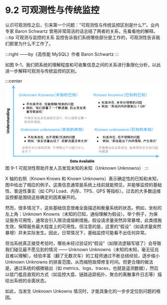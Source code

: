 # 9.2 可观测性与传统监控

认识可观测性之后，引来第一个问题：“可观测性与传统监控区别是什么?”。业内专家 Baron Schwartz 曾用非常简洁的话总结了两者的关系，先看看他的解释。
:::tip 可观测与监控的关系
监控告诉我们系统哪些部分是工作的，可观测性告诉我们那里为什么不工作了。

:::right
——by《高性能 MySQL》作者 Baron Schwartz 
:::

如图 9-1，我们把系统的理解程度和可收集信息之间的关系进行象限化分析，以此进一步解释可观测与传统监控的区别。

:::center
  ![](../assets/observability-knowns.png)<br/>
  图 9-1 可观测性帮助开发人员发现未知的未知（Unknown Unknowns）
:::

X 轴的右侧（Known Knows 和 Known Unknowns）表示确定性的已知和未知，图中给出了相应的例子。这类信息通常是系统上线前就能预见，并能够监控的基础性、普适性事实（如 CPU Load、内存、TPS、QPS 等指标）。过去的大多数运维监控都是围绕这些确定的因素展开的。

然而，很多情况下，这些基础信息很难全面描述和衡量系统的状态。例如，坐标的左上角：Unknown Knowns（未知的已知，通俗理解为假设）。举个例子，为保证服务可用性，通常会引入限流或熔断措施。假设请求量突然异常暴增，此类措施生效，保障服务最大程度上的可用性。但注意的是，这里的“假设”（如请求量突然暴增）并未实际发生。因此，日常情况下，基础监控可能看不出任何异常。

但当系统真正接受考验时，哪些未经过验证的“假设”（如限流逻辑写错了）会导致我们碰见最不愿见到的情况 —— Unknown Unknowns（未知的未知，毫无征兆且难以理解）。经验丰富（翻了无数次车）的工程师通过不断总结经验，逐步缩小 Unknown Unknowns 的排查范围，从而缩短故障修复时间。但更合理的做法是，通过系统的细微输出（如 metrics、logs、traces，也就是遥测数据），然后以低门槛且直观的方式（如监控大盘、链路追踪拓扑、聚合的离散事件日志等）描绘出系统的全面状态。

如此，当发生 Unknown Unkowns 情况时，才能具象化的一步步定位到问题的根因。

[^1]: 参见 https://blog.sciencenet.cn/blog-829-1271882.html
